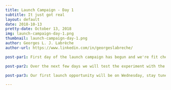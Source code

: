 ```yaml
---
title: Launch Campaign - Day 1
subtitle: It just got real
layout: default
date: 2018-10-13
pretty-date: October 13, 2018
img: launch-campaign-day-1.png
thumbnail: launch-campaign-day-1.png
author: Georges L. J. Labrèche
author-url: https://www.linkedin.com/in/georgeslabreche/

post-par1: First day of the launch campaign has begun and we're fit checking the experiment in the gondola. 

post-par2: Over the next few days we will test the experiment with the gondola e-link system, run interference checks, and make a flight compatibility test.

post-par3: Our first launch opportunity will be on Wednesday, stay tuned!

---
```

